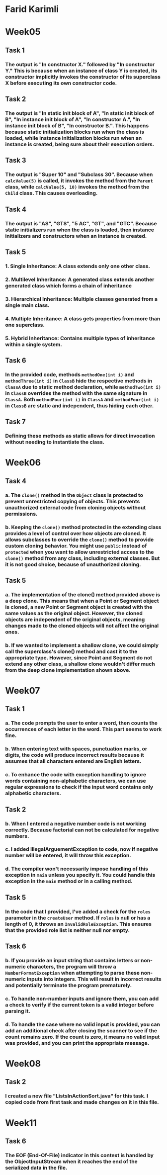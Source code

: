 # Farid Karimli

# Week05
## Task 1
### The output is "In constructor X." followed by "In constructor Y." This is because when an instance of class Y is created, its constructor implicitly invokes the constructor of its superclass X before executing its own constructor code.

## Task 2
### The output is "In static init block of A", "In static init block of B", "In instance init block of A", "In constructor A.", "In instance init block of B", "In constructor B.". This happens because static initialization blocks run when the class is loaded, while instance initialization blocks run when an instance is created, being sure about their execution orders.

## Task 3
### The output is "Super 10" and "Subclass 30". Because when `calcValue(5)` is called, it invokes the method from the `Parent` class, while `calcValue(5, 10)` invokes the method from the `Child` class. This causes overloading.

## Task 4
### The output is "AS", "GTS", "5 AC", "GT", and "GTC". Because static initializers run when the class is loaded, then instance initializers and constructors when an instance is created.

## Task 5
### 1. Single Inheritance: A class extends only one other class.
### 2. Multilevel Inheritance: A generated class extends another generated class which forms a chain of inheritance
### 3. Hierarchical Inheritance: Multiple classes generated from a single main class.
### 4. Multiple Inheritance: A class gets properties from more than one superclass.
### 5. Hybrid Inheritance: Contains multiple types of inheritance within a single system.

## Task 6
### In the provided code, methods `methodOne(int i)` and `methodThree(int i)` in `ClassB` hide the respective methods in `ClassA` due to static method declaration, while `methodTwo(int i)` in `ClassB` overrides the method with the same signature in `ClassA`. Both `methodFour(int i)` in `ClassA` and `methodFour(int i)` in `ClassB` are static and independent, thus hiding each other.

## Task 7
### Defining these methods as static allows for direct invocation without needing to instantiate the class.

# Week06
## Task 4
### a. The `clone()` method in the `Object` class is protected to prevent unrestricted copying of objects. This prevents unauthorized external code from cloning objects without permissions.

### b. Keeping the `clone()` method protected in the extending class provides a level of control over how objects are cloned. It allows subclasses to override the `clone()` method to provide custom cloning behavior. You might use `public` instead of `protected` when you want to allow unrestricted access to the `clone()` method from any class, including external classes. But it is not good choice, because of unauthorized cloning.

## Task 5
### a. The implementation of the clone() method provided above is a deep clone. This means that when a Point or Segment object is cloned, a new Point or Segment object is created with the same values as the original object. However, the cloned objects are independent of the original objects, meaning changes made to the cloned objects will not affect the original ones.

### b. If we wanted to implement a shallow clone, we could simply call the superclass's clone() method and cast it to the appropriate type. However, since Point and Segment do not extend any other class, a shallow clone wouldn't differ much from the deep clone implementation shown above.

# Week07
## Task 1
### a. The code prompts the user to enter a word, then counts the occurrences of each letter in the word. This part seems to work fine.
### b. When entering text with spaces, punctuation marks, or digits, the code will produce incorrect results because it assumes that all characters entered are English letters.
### c. To enhance the code with exception handling to ignore words containing non-alphabetic characters, we can use regular expressions to check if the input word contains only alphabetic characters.

## Task 2
### b. When I entered a negative number code is not working correctly. Because factorial can not be calculated for negative numbers.
### c. I added IllegalArguementException to code, now if negative number will be entered, it will throw this exception.
### d. The compiler won't necessarily impose handling of this exception in `main` unless you specify it. You could handle this exception in the `main` method or in a calling method.

## Task 5
### In the code that I provided, I've added a check for the `roles` parameter in the `createUser` method. If `roles` is null or has a length of 0, it throws an `InvalidRoleException`. This ensures that the provided role list is neither null nor empty.

## Task 6
### b. If you provide an input string that contains letters or non-numeric characters, the program will throw a `NumberFormatException` when attempting to parse these non-numeric inputs into integers. This will result in incorrect results and potentially terminate the program prematurely.
### c. To handle non-number inputs and ignore them, you can add a check to verify if the current token is a valid integer before parsing it.
### d. To handle the case where no valid input is provided, you can add an additional check after closing the scanner to see if the count remains zero. If the count is zero, it means no valid input was provided, and you can print the appropriate message. 

# Week08
## Task 2
### I created a new file "ListsInActionSort.java" for this task. I copied code from first task and made changes on it in this file.

# Week11
## Task 6
### The EOF (End-Of-File) indicator in this context is handled by the ObjectInputStream when it reaches the end of the serialized data in the file.
